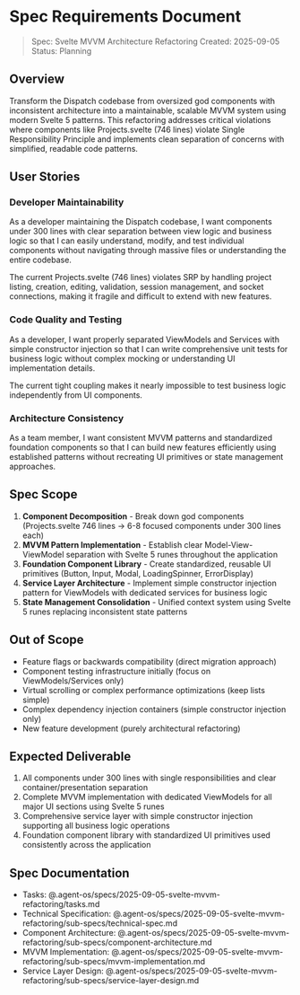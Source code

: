 # Spec Requirements Document

> Spec: Svelte MVVM Architecture Refactoring
> Created: 2025-09-05
> Status: Planning

## Overview

Transform the Dispatch codebase from oversized god components with inconsistent architecture into a maintainable, scalable MVVM system using modern Svelte 5 patterns. This refactoring addresses critical violations where components like Projects.svelte (746 lines) violate Single Responsibility Principle and implements clean separation of concerns with simplified, readable code patterns.

## User Stories

### Developer Maintainability

As a developer maintaining the Dispatch codebase, I want components under 300 lines with clear separation between view logic and business logic so that I can easily understand, modify, and test individual components without navigating through massive files or understanding the entire codebase.

The current Projects.svelte (746 lines) violates SRP by handling project listing, creation, editing, validation, session management, and socket connections, making it fragile and difficult to extend with new features.

### Code Quality and Testing

As a developer, I want properly separated ViewModels and Services with simple constructor injection so that I can write comprehensive unit tests for business logic without complex mocking or understanding UI implementation details.

The current tight coupling makes it nearly impossible to test business logic independently from UI components.

### Architecture Consistency

As a team member, I want consistent MVVM patterns and standardized foundation components so that I can build new features efficiently using established patterns without recreating UI primitives or state management approaches.

## Spec Scope

1. **Component Decomposition** - Break down god components (Projects.svelte 746 lines → 6-8 focused components under 300 lines each)
2. **MVVM Pattern Implementation** - Establish clear Model-View-ViewModel separation with Svelte 5 runes throughout the application
3. **Foundation Component Library** - Create standardized, reusable UI primitives (Button, Input, Modal, LoadingSpinner, ErrorDisplay)
4. **Service Layer Architecture** - Implement simple constructor injection pattern for ViewModels with dedicated services for business logic
5. **State Management Consolidation** - Unified context system using Svelte 5 runes replacing inconsistent state patterns

## Out of Scope

- Feature flags or backwards compatibility (direct migration approach)
- Component testing infrastructure initially (focus on ViewModels/Services only)
- Virtual scrolling or complex performance optimizations (keep lists simple)
- Complex dependency injection containers (simple constructor injection only)
- New feature development (purely architectural refactoring)

## Expected Deliverable

1. All components under 300 lines with single responsibilities and clear container/presentation separation
2. Complete MVVM implementation with dedicated ViewModels for all major UI sections using Svelte 5 runes
3. Comprehensive service layer with simple constructor injection supporting all business logic operations
4. Foundation component library with standardized UI primitives used consistently across the application

## Spec Documentation

- Tasks: @.agent-os/specs/2025-09-05-svelte-mvvm-refactoring/tasks.md
- Technical Specification: @.agent-os/specs/2025-09-05-svelte-mvvm-refactoring/sub-specs/technical-spec.md
- Component Architecture: @.agent-os/specs/2025-09-05-svelte-mvvm-refactoring/sub-specs/component-architecture.md
- MVVM Implementation: @.agent-os/specs/2025-09-05-svelte-mvvm-refactoring/sub-specs/mvvm-implementation.md
- Service Layer Design: @.agent-os/specs/2025-09-05-svelte-mvvm-refactoring/sub-specs/service-layer-design.md
